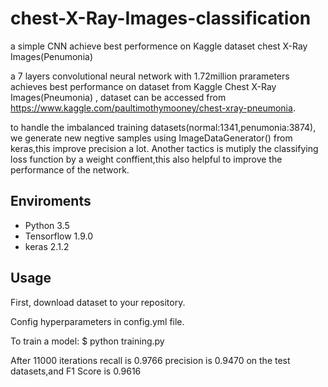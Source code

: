 # chest-X-Ray-Images-classification
a simple CNN  achieve best performence on Kaggle dataset  chest X-Ray Images(Penumonia)


a 7 layers convolutional neural network with 1.72million prarameters achieves best performance on dataset from Kaggle Chest X-Ray Images(Pneumonia) , dataset can be accessed from https://www.kaggle.com/paultimothymooney/chest-xray-pneumonia.

to handle the imbalanced training datasets(normal:1341,penumonia:3874), we generate new negtive samples using ImageDataGenerator() from keras,this improve precision a lot. Another tactics is mutiply the classifying loss function by a weight conffient,this also helpful to improve the performance of the network.

## Enviroments
- Python 3.5
- Tensorflow 1.9.0
- keras 2.1.2

## Usage
First, download dataset to your repository.

Config hyperparameters in config.yml file.

To train a model: $ python training.py

After 11000 iterations  recall is 0.9766 precision is 0.9470 on the test datasets,and F1 Score is 0.9616
